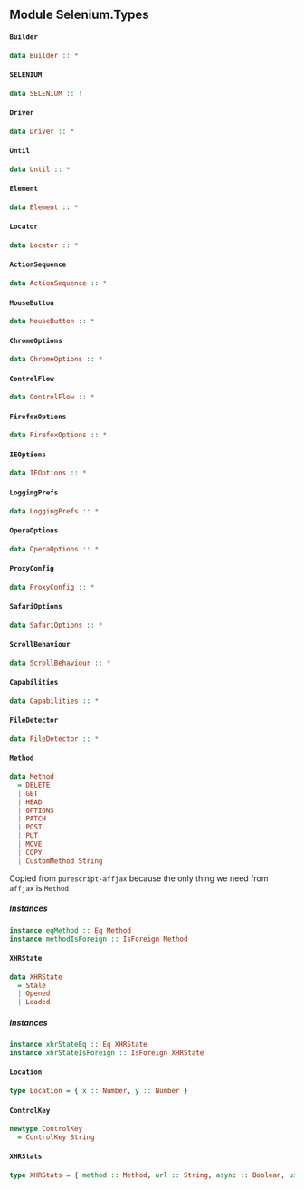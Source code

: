 ## Module Selenium.Types

#### `Builder`

``` purescript
data Builder :: *
```

#### `SELENIUM`

``` purescript
data SELENIUM :: !
```

#### `Driver`

``` purescript
data Driver :: *
```

#### `Until`

``` purescript
data Until :: *
```

#### `Element`

``` purescript
data Element :: *
```

#### `Locator`

``` purescript
data Locator :: *
```

#### `ActionSequence`

``` purescript
data ActionSequence :: *
```

#### `MouseButton`

``` purescript
data MouseButton :: *
```

#### `ChromeOptions`

``` purescript
data ChromeOptions :: *
```

#### `ControlFlow`

``` purescript
data ControlFlow :: *
```

#### `FirefoxOptions`

``` purescript
data FirefoxOptions :: *
```

#### `IEOptions`

``` purescript
data IEOptions :: *
```

#### `LoggingPrefs`

``` purescript
data LoggingPrefs :: *
```

#### `OperaOptions`

``` purescript
data OperaOptions :: *
```

#### `ProxyConfig`

``` purescript
data ProxyConfig :: *
```

#### `SafariOptions`

``` purescript
data SafariOptions :: *
```

#### `ScrollBehaviour`

``` purescript
data ScrollBehaviour :: *
```

#### `Capabilities`

``` purescript
data Capabilities :: *
```

#### `FileDetector`

``` purescript
data FileDetector :: *
```

#### `Method`

``` purescript
data Method
  = DELETE
  | GET
  | HEAD
  | OPTIONS
  | PATCH
  | POST
  | PUT
  | MOVE
  | COPY
  | CustomMethod String
```

Copied from `purescript-affjax` because the only thing we
need from `affjax` is `Method`                    

##### Instances
``` purescript
instance eqMethod :: Eq Method
instance methodIsForeign :: IsForeign Method
```

#### `XHRState`

``` purescript
data XHRState
  = Stale
  | Opened
  | Loaded
```

##### Instances
``` purescript
instance xhrStateEq :: Eq XHRState
instance xhrStateIsForeign :: IsForeign XHRState
```

#### `Location`

``` purescript
type Location = { x :: Number, y :: Number }
```

#### `ControlKey`

``` purescript
newtype ControlKey
  = ControlKey String
```

#### `XHRStats`

``` purescript
type XHRStats = { method :: Method, url :: String, async :: Boolean, user :: Maybe String, password :: Maybe String, state :: XHRState }
```


